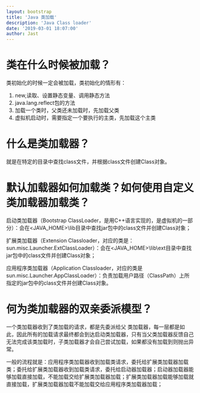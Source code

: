 ```yaml
---
layout: bootstrap
title: 'Java 类加载'
description: 'Java Class loader'
date: '2019-03-01 18:07:00'
author: Jast
---
```

# 类在什么时候被加载？
类初始化的时候一定会被加载，类初始化的情形有：  
1. new,读取、设置静态变量、调用静态方法
2. java.lang.reflect包的方法
3. 加载一个类时，父类还未加载时，先加载父类
4. 虚拟机启动时，需要指定一个要执行的主类，先加载这个主类


# 什么是类加载器？
就是在特定的目录中查找class文件，并根据class文件创建Class对象。

# 默认加载器如何加载类？如何使用自定义类加载器加载类？
启动类加载器（Bootstrap ClassLoader，是用C++语言实现的，是虚拟机的一部分）：会在<JAVA_HOME>\lib目录中查找jar包中的class文件并创建Class对象； 

扩展类加载器（Extension Classloader，对应的类是：sun.misc.Launcher.ExtClassLoader）：会在<JAVA_HOME>\lib\ext目录中查找jar包中的class文件并创建Class对象；  

应用程序类加载器（Application Classloader，对应的类是sun.misc.Launcher.AppClassLoader）：负责加载用户路径（ClassPath）上所指定的jar包中的class文件并创建Class对象。

# 何为类加载器的双亲委派模型？
一个类加载器收到了类加载的请求，都是先委派给父 类加载器，每一层都是如此，因此所有的加载请求最终都会到达启动类加载器，只有当父类加载器反馈自己无法完成该类加载时，子类加载器才会自己尝试加载，如果都没有加载到则抛出异常。  

一般的流程就是：应用程序类加载器收到加载类请求，委托给扩展类加载器加载类；委托给扩展类加载器收到加载类请求，委托给启动器加载器；启动器加载器能够加载直接加载，不能加载交给扩展类加载器加载；扩展类加载器加载能够加载就直接加载，扩展类加载器加载不能加载交给应用程序类加载器加载；